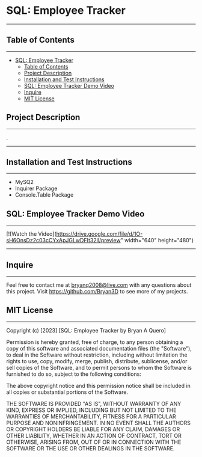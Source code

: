 # SQL: Employee Tracker
---
## Table of Contents
--- 
- [SQL: Employee Tracker](#sql-employee-tracker)
  - [Table of Contents](#table-of-contents)
  - [Project Description](#project-description)
  - [Installation and Test Instructions](#installation-and-test-instructions)
  - [SQL: Employee Tracker Demo Video](#sql-employee-tracker-demo-video)
  - [Inquire](#inquire)
  - [MIT License](#mit-license)


## Project Description
--- 
<p>

.
</p>

---
## Installation and Test Instructions
---
- MySQ2
- Inquirer Package
- Console.Table Package

## SQL: Employee Tracker Demo Video
---
[![Watch the Video](https://drive.google.com/file/d/1O-sH6OnsDz2c03cCYxApJGLwDFIt32ll/preview" width="640" height="480")

---

## Inquire

---
Feel free to contact me at bryanq2008@live.com with any questions about this project. Visit <https://github.com/Bryan3D> to see more of my projects.



## MIT License
---

Copyright (c) [2023] [SQL: Employee Tracker by Bryan A Quero]

Permission is hereby granted, free of charge, to any person obtaining a copy
of this software and associated documentation files (the "Software"), to deal
in the Software without restriction, including without limitation the rights
to use, copy, modify, merge, publish, distribute, sublicense, and/or sell
copies of the Software, and to permit persons to whom the Software is
furnished to do so, subject to the following conditions:

The above copyright notice and this permission notice shall be included in all
copies or substantial portions of the Software.

THE SOFTWARE IS PROVIDED "AS IS", WITHOUT WARRANTY OF ANY KIND, EXPRESS OR
IMPLIED, INCLUDING BUT NOT LIMITED TO THE WARRANTIES OF MERCHANTABILITY,
FITNESS FOR A PARTICULAR PURPOSE AND NONINFRINGEMENT. IN NO EVENT SHALL THE
AUTHORS OR COPYRIGHT HOLDERS BE LIABLE FOR ANY CLAIM, DAMAGES OR OTHER
LIABILITY, WHETHER IN AN ACTION OF CONTRACT, TORT OR OTHERWISE, ARISING FROM,
OUT OF OR IN CONNECTION WITH THE SOFTWARE OR THE USE OR OTHER DEALINGS IN THE
SOFTWARE.